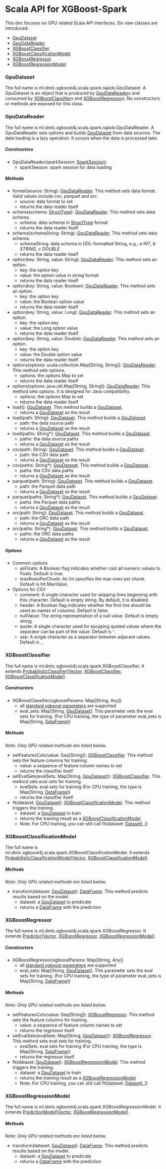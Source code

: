# Scala API for XGBoost-Spark

This doc focuses on GPU related Scala API interfaces. Six new classes are introduced:

- [GpuDataset](#gpudataset)
- [GpuDataReader](#gpudatareader)
- [XGBoostClassifier](#xgboostclassifier)
- [XGBoostClassificationModel](#xgboostclassificationmodel)
- [XGBoostRegressor](#xgboostregressor)
- [XGBoostRegressionModel](#xgboostregressionmodel)

### GpuDataset

The full name is ml.dmlc.xgboost4j.scala.spark.rapids.GpuDataset. A GpuDataset is an object that is produced by [GpuDataReader](#gpudatareader)s and consumed by [XGBoostClassifier](#xgboostclassifier)s and [XGBoostRegressor](#xgboostregressor)s. No constructors or methods are exposed for this class.

### GpuDataReader

The full name is ml.dmlc.xgboost4j.scala.spark.rapids.GpuDataReader. A GpuDataReader sets options and builds [GpuDataset](#gpudataset) from data sources. The data loading is a lazy operation. It occurs when the data is processed later.

##### Constructors

+ GpuDataReader(sparkSession: [SparkSession](https://spark.apache.org/docs/latest/api/scala/#org.apache.spark.sql.SparkSession))
    + sparkSession: spark session for data loading

##### Methods

+ format(source: String): [GpuDataReader](#gpudatareader). This method sets data format. Valid values include *csv*, *parquet* and *orc*.
    + source: data format to set
    + returns the data reader itself
+ schema(schema: [StructType](https://spark.apache.org/docs/latest/api/scala/#org.apache.spark.sql.types.StructType)): [GpuDataReader](#gpudatareader). This method sets data schema.
    + schema: data schema in [StructType](https://spark.apache.org/docs/latest/api/scala/#org.apache.spark.sql.types.StructType) format
    + returns the data reader itself
+ schema(schemaString: String): [GpuDataReader](#gpudatareader). This method sets data schema.
    + schemaString: data schema in DDL-formatted String, e.g., *a INT, b STRING, c DOUBLE*
    + returns the data reader itself
+ option(key: String, value: String): [GpuDataReader](#gpudatareader). This method sets an option.
    + key: the option key
    + value: the option value in string format
    + returns the data reader itself
+ option(key: String, value: Boolean): [GpuDataReader](#gpudatareader). This method sets an option.
    + key: the option key
    + value: the Boolean option value
    + returns the data reader itself
+ option(key: String, value: Long): [GpuDataReader](#gpudatareader). This method sets an option.
    + key: the option key
    + value: the Long option value
    + returns the data reader itself
+ option(key: String, value: Double): [GpuDataReader](#gpudatareader). This method sets an option.
    + key: the option key
    + value: the Double option value
    + returns the data reader itself
+ options(options: scala.collection.Map[String, String]): [GpuDataReader](#gpudatareader). This method sets options.
    + options: the options Map to set
    + returns the data reader itself
+ options(options: java.util.Map[String, String]): [GpuDataReader](#gpudatareader). This method sets options. It is designed for Java  compatibility.
    + options: the options Map to set
    + returns the data reader itself
+ load(): [GpuDataset](#gpudataset). This method builds a [GpuDataset](#gpudataset).
    + returns a [GpuDataset](#gpudataset) as the result
+ load(path: String): [GpuDataset](#gpudataset). This method builds a [GpuDataset](#gpudataset).
    + path: the data source path
    + returns a [GpuDataset](#gpudataset) as the result
+ load(paths: String\*): [GpuDataset](#gpudataset). This method builds a [GpuDataset](#gpudataset).
    + paths: the data source paths
    + returns a [GpuDataset](#gpudataset) as the result
+ csv(path: String): [GpuDataset](#gpudataset). This method builds a [GpuDataset](#gpudataset).
    + path: the CSV data path
    + returns a [GpuDataset](#gpudataset) as the result
+ csv(paths: String\*): [GpuDataset](#gpudataset). This method builds a [GpuDataset](#gpudataset).
    + paths: the CSV data paths
    + returns a [GpuDataset](#gpudataset) as the result
+ parquet(path: String): [GpuDataset](#gpudataset). This method builds a [GpuDataset](#gpudataset).
    + path: the Parquet data path
    + returns a [GpuDataset](#gpudataset) as the result
+ parquet(paths: String\*): [GpuDataset](#gpudataset). This method builds a [GpuDataset](#gpudataset).
    + paths: the Parquet data paths
    + returns a [GpuDataset](#gpudataset) as the result
+ orc(path: String): [GpuDataset](#gpudataset). This method builds a [GpuDataset](#gpudataset).
    + path: the ORC data path
    + returns a [GpuDataset](#gpudataset) as the result
+ orc(paths: String\*): [GpuDataset](#gpudataset). This method builds a [GpuDataset](#gpudataset).
    + paths: the ORC data paths
    + returns a [GpuDataset](#gpudataset) as the result

##### Options

+ Common options
    + asFloats: A Boolean flag indicates whether cast all numeric values to floats. Default is true.
    + maxRowsPerChunk: An Int specifies the max rows per chunk. Default is Int.MaxValue.
+ Options for CSV
    + comment: A single character used for skipping lines beginning with this character. Default is empty string. By default, it is disabled.
    + header: A Boolean flag indicates whether the first line should be used as names of columns. Default is false.
    + nullValue: The string representation of a null value. Default is empty string.
    + quote: A single character used for escaping quoted values where the separator can be part of the value. Default is `"`.
    + sep: A single character as a separator between adjacent values. Default is `,`.

### XGBoostClassifier

The full name is ml.dmlc.xgboost4j.scala.spark.XGBoostClassifier. It extends [ProbabilisticClassifier](https://spark.apache.org/docs/latest/api/scala/#org.apache.spark.ml.classification.ProbabilisticClassifier)[[Vector](https://spark.apache.org/docs/latest/api/scala/#org.apache.spark.ml.linalg.Vector), [XGBoostClassifier](#xgboostclassifier), [XGBoostClassificationModel](#xgboostclassificationmodel)].

#####  Constructors

+ XGBoostClassifier(xgboostParams: Map[String, Any])
    + all [standard xgboost parameters](https://xgboost.readthedocs.io/en/latest/parameter.html) are supported
    + eval_sets: Map[String, [GpuDataset](#gpudataset)]. This parameter sets the eval sets for training. (For CPU training, the type of parameter eval_sets is Map[String, [DataFrame](https://spark.apache.org/docs/latest/api/scala/org/apache/spark/sql/package.html#DataFrame=org.apache.spark.sql.Dataset[org.apache.spark.sql.Row])])

##### Methods

*Note: Only GPU related methods are listed below.*

+ setFeaturesCols(value: Seq[String]): [XGBoostClassifier](#xgboostclassifier). This method sets the feature columns for training.
    + value: a sequence of feature column names to set
    + returns the classifier itself
+ setEvalSets(evalSets: Map[String, [GpuDataset](#gpudataset)]): [XGBoostClassifier](#xgboostclassifier). This method sets eval sets for training.
    + evalSets: eval sets for training (For CPU training, the type is Map[String, [DataFrame](https://spark.apache.org/docs/latest/api/scala/org/apache/spark/sql/package.html#DataFrame=org.apache.spark.sql.Dataset[org.apache.spark.sql.Row])])
    + returns the classifier itself
+ fit(dataset: [GpuDataset](#gpudataset)):  [XGBoostClassificationModel](#xgboostclassificationmodel). This method triggers the training.
    + dataset: a [GpuDataset](#gpudataset) to train
    + returns the training result as a [XGBoostClassificationModel](#xgboostclassificationmodel)
    + Note: For CPU training, you can still call fit(dataset: [Dataset](https://spark.apache.org/docs/latest/api/scala/#org.apache.spark.sql.Dataset)[\_])

### XGBoostClassificationModel

The full name is ml.dmlc.xgboost4j.scala.spark.XGBoostClassificationModel. It extends [ProbabilisticClassificationModel](https://spark.apache.org/docs/latest/api/scala/index.html#org.apache.spark.ml.classification.ProbabilisticClassificationModel)[[Vector](https://spark.apache.org/docs/latest/api/scala/#org.apache.spark.ml.linalg.Vector), [XGBoostClassificationModel](#xgboostclassificationmodel)].

##### Methods

*Note: Only GPU related methods are listed below.*

+ transform(dataset: [GpuDataset](#gpudataset)): [DataFrame](https://spark.apache.org/docs/latest/api/scala/org/apache/spark/sql/package.html#DataFrame=org.apache.spark.sql.Dataset[org.apache.spark.sql.Row]). This method  predicts results based on the model.
    + dataset: a [GpuDataset](#gpudataset) to predicate
    + returns a [DataFrame](https://spark.apache.org/docs/latest/api/scala/org/apache/spark/sql/package.html#DataFrame=org.apache.spark.sql.Dataset[org.apache.spark.sql.Row]) with the prediction

### XGBoostRegressor

The full name is ml.dmlc.xgboost4j.scala.spark.XGBoostRegressor. It extends [Predictor](https://spark.apache.org/docs/latest/api/scala/#org.apache.spark.ml.Predictor)[[Vector](https://spark.apache.org/docs/latest/api/scala/#org.apache.spark.ml.linalg.Vector), [XGBoostRegressor](#xgboostregressor), [XGBoostRegressionModel](#xgboostregressionmodel)].

#####  Constructors

+ XGBoostRegressor(xgboostParams: Map[String, Any])
    + all [standard xgboost parameters](https://xgboost.readthedocs.io/en/latest/parameter.html) are supported
    + eval_sets: Map[String, [GpuDataset](#gpudataset)]. This parameter sets the eval sets for training. (For CPU training, the type of parameter eval_sets is Map[String, [DataFrame](https://spark.apache.org/docs/latest/api/scala/org/apache/spark/sql/package.html#DataFrame=org.apache.spark.sql.Dataset[org.apache.spark.sql.Row])])

##### Methods

*Note: Only GPU related methods are listed below.*

+ setFeaturesCols(value: Seq[String]): [XGBoostRegressor](#xgboostregressor). This method sets the feature columns for training.
    + value: a sequence of feature column names to set
    + returns the regressor itself
+ setEvalSets(evalSets: Map[String, [GpuDataset](#gpudataset)]): [XGBoostRegressor](#xgboostregressor). This method sets eval sets for training.
    + evalSets: eval sets for training (For CPU training, the type is Map[String, [DataFrame](https://spark.apache.org/docs/latest/api/scala/org/apache/spark/sql/package.html#DataFrame=org.apache.spark.sql.Dataset[org.apache.spark.sql.Row])])
    + returns the regressor itself
+ fit(dataset: [GpuDataset](#gpudataset)):  [XGBoostRegressionModel](#xgboostregressionmodel). This method triggers the training.
    + dataset: a [GpuDataset](#gpudataset) to train
    + returns the training result as a [XGBoostRegressionModel](#xgboostregressionmodel)
    + Note: For CPU training, you can still call fit(dataset: [Dataset](https://spark.apache.org/docs/latest/api/scala/#org.apache.spark.sql.Dataset)[\_])

### XGBoostRegressionModel

The full name is ml.dmlc.xgboost4j.scala.spark.XGBoostRegressionModel. It extends [PredictionModel](https://spark.apache.org/docs/latest/api/scala/#org.apache.spark.ml.PredictionModel)[[Vector](https://spark.apache.org/docs/latest/api/scala/#org.apache.spark.ml.linalg.Vector), [XGBoostRegressionModel](#xgboostregressionmodel)].

##### Methods

*Note: Only GPU related methods are listed below.*

+ transform(dataset: [GpuDataset](#gpudataset)): [DataFrame](https://spark.apache.org/docs/latest/api/scala/org/apache/spark/sql/package.html#DataFrame=org.apache.spark.sql.Dataset[org.apache.spark.sql.Row]). This method  predicts results based on the model.
    + dataset: a [GpuDataset](#gpudataset) to predicate
    + returns a [DataFrame](https://spark.apache.org/docs/latest/api/scala/org/apache/spark/sql/package.html#DataFrame=org.apache.spark.sql.Dataset[org.apache.spark.sql.Row]) with the prediction
